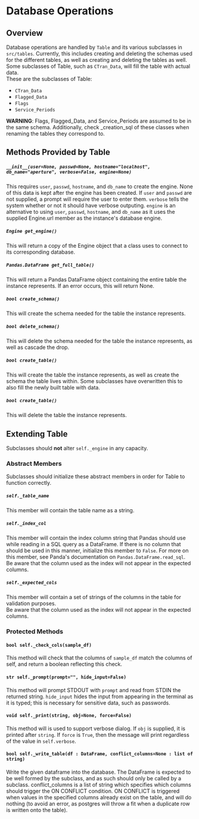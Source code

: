 # Database Operations

## Overview

Database operations are handled by `Table` and its various subclasses in
`src/tables`. Currently, this includes creating and deleting the schemas used
for the different tables, as well as creating and deleting the tables as well.
Some subclasses of Table, such as `CTran_Data`, will fill the table with actual
data.  
These are the subclasses of Table:  

- `CTran_Data`  
- `Flagged_Data`  
- `Flags`  
- `Service_Periods`

**WARNING**: Flags, Flagged_Data, and Service_Periods are assumed to be in the
same schema. Additionally, check _creation_sql of these classes when renaming
the tables they correspond to.

## Methods Provided by Table

##### `__init__(user=None, passwd=None, hostname="localhost", db_name="aperture", verbose=False, engine=None)`

This requires `user`, `passwd`, `hostname`, and `db_name` to create the engine.
None of this data is kept after the engine has been created. If `user` and
`passwd` are not supplied, a prompt will require the user to enter them.
`verbose` tells the system whether or not it should have verbose outputing.
`engine` is an alternative to using `user`, `passwd`, `hostname`, and
`db_name` as it uses the supplied Engine.url member as the instance's database
engine.

##### `Engine get_engine()`
This will return a copy of the Engine object that a class uses to connect to
its corresponding database.

##### `Pandas.DataFrame get_full_table()`
This will return a Pandas DataFrame object containing the entire table the
instance represents. If an error occurs, this will return None.

##### `bool create_schema()`
This will create the schema needed for the table the instance represents.

##### `bool delete_schema()`
This will delete the schema needed for the table the instance represents, as
well as cascade the drop.

##### `bool create_table()`
This will create the table the instance represents, as well as create the
schema the table lives within. Some subclasses have overwritten this to also
fill the newly built table with data.

##### `bool create_table()`
This will delete the table the instance represents.

## Extending Table

Subclasses should **not** alter `self._engine` in any capacity.

### Abstract Members

Subclasses should initialize these abstract members in order for Table to
function correctly.  

##### `self._table_name`
This member will contain the table name as a string.

##### `self._index_col`
This member will contain the index column string that Pandas should use while
reading in a SQL query as a DataFrame. If there is no column that should be
used in this manner, initialize this member to `False`. For more on this
member, see Panda's documentation on `Pandas.DataFrame.read_sql`.  
Be aware that the column used as the index will not appear in the expected
columns.

##### `self._expected_cols`
This member will contain a set of strings of the columns in the table for
validation purposes.  
Be aware that the column used as the index will not appear in the expected
columns.

### Protected Methods

#### `bool self._check_cols(sample_df)`

This method will check that the columns of `sample_df` match the columns of
self, and return a boolean reflecting this check.

#### `str self._prompt(prompt="", hide_input=False)`

This method will prompt STDOUT with `prompt` and read from STDIN the returned
string. `hide_input` hides the input from appearing in the terminal as it is
typed; this is necessary for sensitive data, such as passwords.

#### `void self._print(string, obj=None, force=False)`

This method will is used to support verbose dialog. If `obj` is supplied, it is
printed after `string`. If `force` is `True`, then the message will print
regardless of the value in `self.verbose`.

#### `bool self._write_table(df : DataFrame, conflict_columns=None : list of string)`

Write the given dataframe into the database. The DataFrame is expected to
be well formed by the subclass, and as such should only be called by a
subclass.
conflict_columns is a list of string which specifies which columns should
trigger the ON CONFLICT condition. ON CONFLICT is triggered when values
in the specified columns already exist on the table, and will do nothing
(to avoid an error, as postgres will throw a fit when a duplicate row is
written onto the table).
